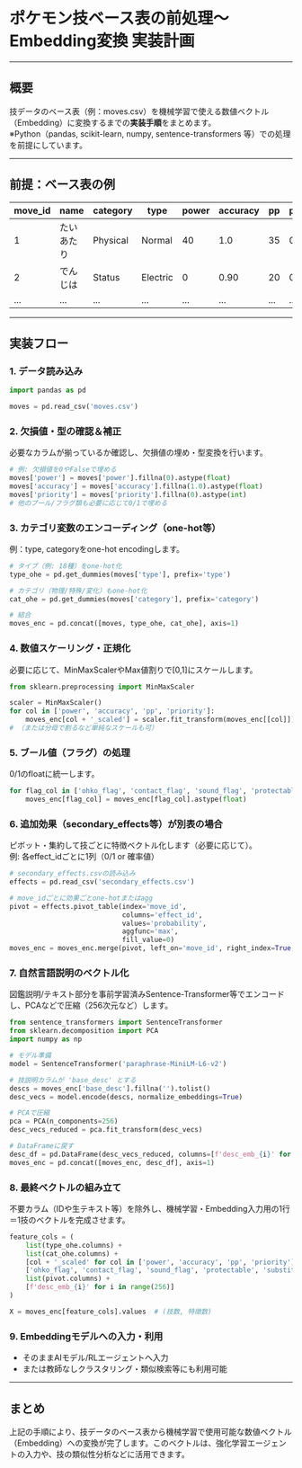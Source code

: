 # ポケモン技ベース表の前処理～Embedding変換 実装計画

---

## 概要

技データのベース表（例：moves.csv）を機械学習で使える数値ベクトル（Embedding）に変換するまでの**実装手順**をまとめます。  
※Python（pandas, scikit-learn, numpy, sentence-transformers 等）での処理を前提にしています。

---

## 前提：ベース表の例

| move_id | name     | category | type      | power | accuracy | pp | priority | ... |
|---------|----------|----------|-----------|-------|----------|----|----------|-----|
| 1       | たいあたり | Physical | Normal    | 40    | 1.0      | 35 | 0        | ... |
| 2       | でんじは   | Status   | Electric  | 0     | 0.90     | 20 | 0        | ... |
| ...     | ...      | ...      | ...       | ...   | ...      | ...| ...      | ... |

---

## 実装フロー

### 1. データ読み込み

```python
import pandas as pd

moves = pd.read_csv('moves.csv')
```

### 2. 欠損値・型の確認＆補正

必要なカラムが揃っているか確認し、欠損値の埋め・型変換を行います。

```python
# 例: 欠損値を0やFalseで埋める
moves['power'] = moves['power'].fillna(0).astype(float)
moves['accuracy'] = moves['accuracy'].fillna(1.0).astype(float)
moves['priority'] = moves['priority'].fillna(0).astype(int)
# 他のブール/フラグ類も必要に応じて0/1で埋める
```

### 3. カテゴリ変数のエンコーディング（one-hot等）

例：type, categoryをone-hot encodingします。

```python
# タイプ（例: 18種）をone-hot化
type_ohe = pd.get_dummies(moves['type'], prefix='type')

# カテゴリ（物理/特殊/変化）もone-hot化
cat_ohe = pd.get_dummies(moves['category'], prefix='category')

# 結合
moves_enc = pd.concat([moves, type_ohe, cat_ohe], axis=1)
```

### 4. 数値スケーリング・正規化

必要に応じて、MinMaxScalerやMax値割りで[0,1]にスケールします。

```python
from sklearn.preprocessing import MinMaxScaler

scaler = MinMaxScaler()
for col in ['power', 'accuracy', 'pp', 'priority']:
    moves_enc[col + '_scaled'] = scaler.fit_transform(moves_enc[[col]])
# （または分母で割るなど単純なスケールも可）
```

### 5. ブール値（フラグ）の処理

0/1のfloatに統一します。

```python
for flag_col in ['ohko_flag', 'contact_flag', 'sound_flag', 'protectable', 'substitutable']:
    moves_enc[flag_col] = moves_enc[flag_col].astype(float)
```

### 6. 追加効果（secondary_effects等）が別表の場合

ピボット・集約して技ごとに特徴ベクトル化します（必要に応じて）。  
例: 各effect_idごとに1列（0/1 or 確率値）

```python
# secondary_effects.csvの読み込み
effects = pd.read_csv('secondary_effects.csv')

# move_idごとに効果ごとone-hotまたはagg
pivot = effects.pivot_table(index='move_id',
                            columns='effect_id',
                            values='probability',
                            aggfunc='max',
                            fill_value=0)
moves_enc = moves_enc.merge(pivot, left_on='move_id', right_index=True, how='left').fillna(0)
```

### 7. 自然言語説明のベクトル化

図鑑説明/テキスト部分を事前学習済みSentence-Transformer等でエンコードし、PCAなどで圧縮（256次元など）します。

```python
from sentence_transformers import SentenceTransformer
from sklearn.decomposition import PCA
import numpy as np

# モデル準備
model = SentenceTransformer('paraphrase-MiniLM-L6-v2')

# 技説明カラムが 'base_desc' とする
descs = moves_enc['base_desc'].fillna('').tolist()
desc_vecs = model.encode(descs, normalize_embeddings=True)

# PCAで圧縮
pca = PCA(n_components=256)
desc_vecs_reduced = pca.fit_transform(desc_vecs)

# DataFrameに戻す
desc_df = pd.DataFrame(desc_vecs_reduced, columns=[f'desc_emb_{i}' for i in range(256)])
moves_enc = pd.concat([moves_enc, desc_df], axis=1)
```

### 8. 最終ベクトルの組み立て

不要カラム（IDや生テキスト等）を除外し、機械学習・Embedding入力用の1行＝1技のベクトルを完成させます。

```python
feature_cols = (
    list(type_ohe.columns) +
    list(cat_ohe.columns) +
    [col + '_scaled' for col in ['power', 'accuracy', 'pp', 'priority']] +
    ['ohko_flag', 'contact_flag', 'sound_flag', 'protectable', 'substitutable'] +
    list(pivot.columns) +
    [f'desc_emb_{i}' for i in range(256)]
)

X = moves_enc[feature_cols].values  # (技数, 特徴数)
```

### 9. Embeddingモデルへの入力・利用

- そのままAIモデル/RLエージェントへ入力
- または教師なしクラスタリング・類似検索等にも利用可能

---

## まとめ

上記の手順により、技データのベース表から機械学習で使用可能な数値ベクトル（Embedding）への変換が完了します。このベクトルは、強化学習エージェントの入力や、技の類似性分析などに活用できます。